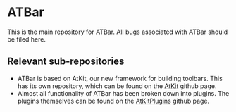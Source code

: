 ATBar
=============

This is the main repository for ATBar. All bugs associated with ATBar should be filed here.


Relevant sub-repositories
-------

* ATBar is based on AtKit, our new framework for building toolbars. This has its own repository, which can be found on the [AtKit](https://github.com/AccessAtECS/AtKit) github page.
* Almost all functionality of ATBar has been broken down into plugins. The plugins themselves can be found on the [AtKitPlugins](https://github.com/AccessAtECS/AtKitPlugins) github page.